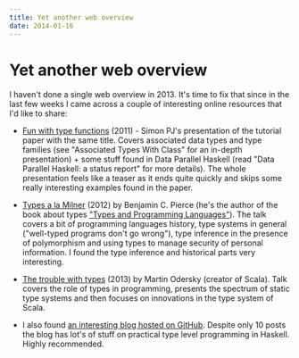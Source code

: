 ```yaml
---
title: Yet another web overview
date: 2014-01-16
---
```


Yet another web overview
========================

I haven't done a single web overview in 2013. It's time to fix that since in the
last few weeks I came across a couple of interesting online resources that I'd
like to share:

  - [Fun with type
    functions](http://channel9.msdn.com/posts/MDCC-TechTalk-Fun-with-type-functions?format=flash)
    (2011) - Simon PJ's presentation of the tutorial paper with the same
    title. Covers associated data types and type families (see "Associated Types
    With Class" for an in-depth presentation) + some stuff found in Data
    Parallel Haskell (read "Data Parallel Haskell: a status report" for more
    details). The whole presentation feels like a teaser as it ends quite
    quickly and skips some really interesting examples found in the paper.

  - [Types a la Milner](http://www.youtube.com/watch?v=carP8i6YSZs) (2012) by
    Benjamin C. Pierce (he's the author of the book about types ["Types and
    Programming Languages"](http://www.cis.upenn.edu/~bcpierce/tapl/)). The talk
    covers a bit of programming languages history, type systems in general
    ("well-typed programs don't go wrong"), type inference in the presence of
    polymorphism and using types to manage security of personal information. I
    found the type inference and historical parts very interesting.

  - [The trouble with types](http://www.infoq.com/presentations/data-types-issues)
    (2013) by Martin Odersky (creator of Scala). Talk covers the role of types
    in programming, presents the spectrum of static type systems and then
    focuses on innovations in the type system of Scala.

  - I also found [an interesting blog hosted on
    GitHub](https://github.com/leonidas/codeblog). Despite only 10 posts the
    blog has lot's of stuff on practical type level programming in
    Haskell. Highly recommended.

